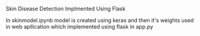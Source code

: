 Skin Disease Detection Implmented Using Flask

In skinmodel.ipynb model is created using keras and then it's weights used in web apllication which implemented using flask in app.py




